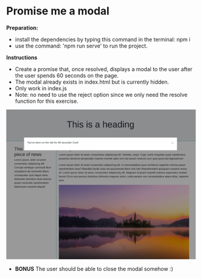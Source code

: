 # Promise me a modal

**Preparation:**

- install the dependencies by typing this command in the terminal: npm i
- use the command: 'npm run serve' to run the project.

**Instructions**

- Create a promise that, once resolved, displays a modal to the user after the user spends 60 seconds on the page.
- The modal already exists in index.html but is currently hidden.
- Only work in index.js
- Note: no need to use the reject option since we only need the resolve function for this exercise.

![Modal](reference-images/modal.png)

- **BONUS** The user should be able to close the modal somehow :)